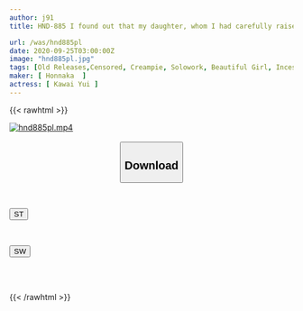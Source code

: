 ```yaml
---
author: j91
title: HND-885 I found out that my daughter, whom I had carefully raised for 19 years, was someone else's child...I was in shock all day, but the next day, she seemed to be just a female and forced me to creampie her under the same roof. I did it... Yui Kawai

url: /was/hnd885pl
date: 2020-09-25T03:00:00Z
image: "hnd885pl.jpg"
tags: [Old Releases,Censored, Creampie, Solowork, Beautiful Girl, Incest, Drama, Digital Mosaic	]
maker: [ Honnaka  ]
actress: [ Kawai Yui ]
---
```



{{< rawhtml >}}

<div class="video" data-videoid="28xa4x8mWxTxx2">
    <a href="javascript:;">
        <img src="/was/hnd885pl/hnd885pl.jpg" width="WIDTH" height="HEIGHT" alt="hnd885pl.mp4" loading="lazy">
    </a>
</div>

<script type="text/javascript" src="https://j91.asia/asset/on-demand-st.js"></script>

<br>
  <link rel="stylesheet" href="https://j91.asia/asset/bs5.css">
  
  <center>
  <button class="btn btn-primary" type="button" data-bs-toggle="collapse" data-bs-target=".multi-collapse" aria-expanded="false" aria-controls="multiCollapseExample1 multiCollapseExample2"><h2>Download</h2></button></center>
</p>
<div class="row">
  <div class="col">
    <div class="collapse multi-collapse" id="multiCollapseExample1">
      <div class="card card-body">
	      	      <br>
<div class="buttons">  
<p><a href="https://streamtape.to/v/28xa4x8mWxTxx2" target="_blank"><button class="btn-hover color-3"><i class="fa fa-download"></i> ST</button></a></p></div>
    </div>
  </div>
</div>
  <div class="col">
    <div class="collapse multi-collapse" id="multiCollapseExample2">
      <div class="card card-body">
	      <br>
<div class="buttons">
<p><a href="https://asnwish.com/m91bu5tb1yrg" target="_blank"><button class="btn-hover color-2"><i class="fa fa-download"></i> SW</button></a></p></div>
<br><br>
      </div>
    </div>
  </div>
</div>

{{< /rawhtml >}}
